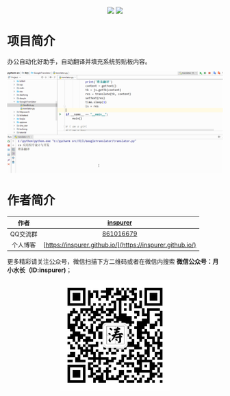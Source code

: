 
<p align="center">
  <img src="https://img.shields.io/badge/requests--green.svg"></a>
  <img src="https://img.shields.io/badge/execjs--red.svg"></a>
</p>

# 项目简介

办公自动化好助手，自动翻译并填充系统剪贴板内容。

<p align="center">
  <img src="10.gif"></a>
</p>


# 作者简介


|作者|[inspurer](https://inspurer.github.io/2018/06/07/%E6%9C%88%E5%B0%8F%E6%B0%B4%E9%95%BF%E7%9A%84%E7%94%B1%E6%9D%A5/#more)|
|:---:|:---:|
|QQ交流群|[861016679](https://jq.qq.com/?_wv=1027&k=5Js6sKS)|
|个人博客|[https://inspurer.github.io/](https://inspurer.github.io/)|


更多精彩请关注公众号，微信扫描下方二维码或者在微信内搜索 **微信公众号：月小水长（ID:inspurer)**；

<p align="center">
  <img src="qrcode.jpg"></a>
</p>
